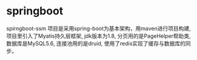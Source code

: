 # springboot
spirngboot-ssm
项目是采用spring-boot为基本架构，用maven进行项目构建,
项目里引入了Myatis持久层框架,
jdk版本为1.8,
分页用的是PageHelper帮助类,
数据库是MySQL5.6,
连接池用的是druid,
使用了redis实现了缓存与数据库的同步。
